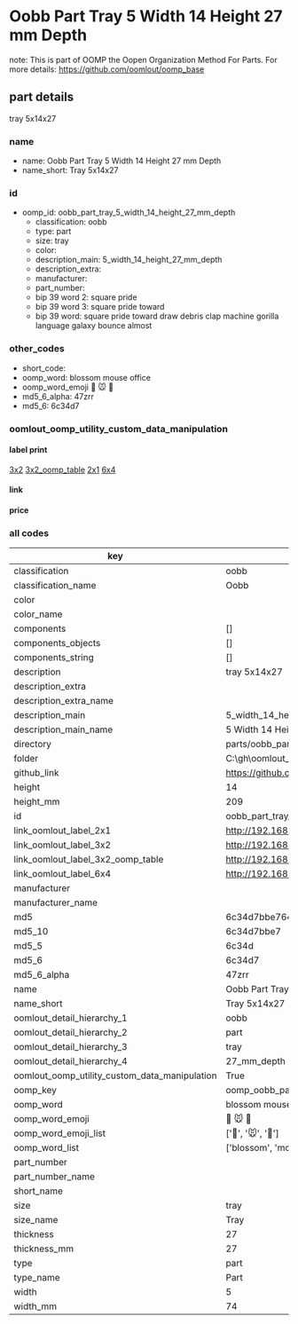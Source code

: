# Oobb Part Tray 5 Width 14 Height 27 mm Depth  

note: This is part of OOMP the Oopen Organization Method For Parts. For more details: https://github.com/oomlout/oomp_base

##  part details
  



tray 5x14x27



### name
* name: Oobb Part Tray 5 Width 14 Height 27 mm Depth
* name_short: Tray 5x14x27 
### id
* oomp_id: oobb_part_tray_5_width_14_height_27_mm_depth
  * classification: oobb
  * type: part
  * size: tray
  * color: 
  * description_main: 5_width_14_height_27_mm_depth
  * description_extra: 
  * manufacturer: 
  * part_number: 
  * bip 39 word 2: square pride
  * bip 39 word 3: square pride toward
  * bip 39 word: square pride toward draw debris clap machine gorilla language galaxy bounce almost

### other_codes
* short_code: 
* oomp_word: blossom mouse office
* oomp_word_emoji :blossom: :mouse: :office:
* md5_6_alpha: 47zrr
* md5_6: 6c34d7






### oomlout_oomp_utility_custom_data_manipulation
#### label print
[3x2](http://192.168.1.245:1112/?label=oomp%2047zrr)
[3x2_oomp_table](http://192.168.1.108:1112/?label=oomp%2047zrr)
[2x1](http://192.168.1.242:1112/?label=oomp%2047zrr)
[6x4](http://192.168.1.55:1112/?label=oomp%2047zrr)    

#### link

                              

#### price







### all codes 
| key | value |  
| --- | --- |  
| classification | oobb |  
| classification_name | Oobb |  
| color |  |  
| color_name |  |  
| components | [] |  
| components_objects | [] |  
| components_string | [] |  
| description | tray 5x14x27 |  
| description_extra |  |  
| description_extra_name |  |  
| description_main | 5_width_14_height_27_mm_depth |  
| description_main_name | 5 Width 14 Height 27 mm Depth |  
| directory | parts/oobb_part_tray_5_width_14_height_27_mm_depth |  
| folder | C:\gh\oomlout_oobb_version_4_generated_parts\parts\oobb_part_tray_5_width_14_height_27_mm_depth |  
| github_link | https://github.com/oomlout/oomlout_oomp_part_src/tree/main/parts/oobb_part_tray_5_width_14_height_27_mm_depth |  
| height | 14 |  
| height_mm | 209 |  
| id | oobb_part_tray_5_width_14_height_27_mm_depth |  
| link_oomlout_label_2x1 | http://192.168.1.242:1112/?label=oomp%2047zrr |  
| link_oomlout_label_3x2 | http://192.168.1.245:1112/?label=oomp%2047zrr |  
| link_oomlout_label_3x2_oomp_table | http://192.168.1.108:1112/?label=oomp%2047zrr |  
| link_oomlout_label_6x4 | http://192.168.1.55:1112/?label=oomp%2047zrr |  
| manufacturer |  |  
| manufacturer_name |  |  
| md5 | 6c34d7bbe764b0b0a71c3427cc2aa69b |  
| md5_10 | 6c34d7bbe7 |  
| md5_5 | 6c34d |  
| md5_6 | 6c34d7 |  
| md5_6_alpha | 47zrr |  
| name | Oobb Part Tray 5 Width 14 Height 27 mm Depth |  
| name_short | Tray 5x14x27  |  
| oomlout_detail_hierarchy_1 | oobb |  
| oomlout_detail_hierarchy_2 | part |  
| oomlout_detail_hierarchy_3 | tray |  
| oomlout_detail_hierarchy_4 | 27_mm_depth |  
| oomlout_oomp_utility_custom_data_manipulation | True |  
| oomp_key | oomp_oobb_part_tray_5_width_14_height_27_mm_depth |  
| oomp_word | blossom mouse office |  
| oomp_word_emoji | :blossom: :mouse: :office: |  
| oomp_word_emoji_list | [':blossom:', ':mouse:', ':office:'] |  
| oomp_word_list | ['blossom', 'mouse', 'office'] |  
| part_number |  |  
| part_number_name |  |  
| short_name |  |  
| size | tray |  
| size_name | Tray |  
| thickness | 27 |  
| thickness_mm | 27 |  
| type | part |  
| type_name | Part |  
| width | 5 |  
| width_mm | 74 |  

